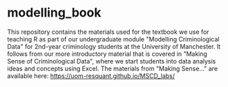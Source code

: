 # modelling_book

This repository contains the materials used for the textbook we use for teaching R as part of our undergraduate module "Modelling Criminological Data" for 2nd-year criminology students at the University of Manchester. It follows from our more introductory material that is covered in "Making Sense of Criminological Data", where we start students into data analysis ideas and concepts using Excel. The materials from "Making Sense..." are available 
here: https://uom-resquant.github.io/MSCD_labs/
